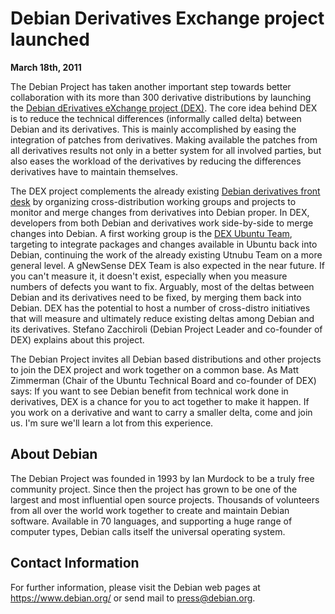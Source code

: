 
Debian Derivatives Exchange project
launched
============================================


**March 18th, 2011**


The Debian Project has taken another important step towards better
collaboration with its more than 300 derivative distributions by launching
the [Debian dErivatives eXchange
project (DEX)](https://dex.alioth.debian.org). The core idea behind DEX is to reduce the technical
differences (informally called delta) between Debian and its
derivatives. This is mainly accomplished by easing the integration of
patches from derivatives. Making available the patches from all derivatives
results not only in a better system for all involved parties, but also
eases the workload of the derivatives by reducing the differences
derivatives have to maintain themselves.


The DEX project complements the already existing [Debian derivatives front
desk](https://wiki.debian.org/DerivativesFrontDesk) by organizing cross-distribution working groups and projects to
monitor and merge changes from derivatives into Debian proper. In DEX,
developers from both Debian and derivatives work side-by-side to merge
changes into Debian. A first working group is the [DEX Ubuntu Team](https://dex.alioth.debian.org/ubuntu/), targeting
to integrate packages and changes available in Ubuntu back into Debian,
continuing the work of the already existing Utnubu Team on a more general
level. A gNewSense DEX Team is also expected in the near future.
If you can't measure it, it doesn't exist, especially when you measure
numbers of defects you want to fix. Arguably, most of the deltas between
Debian and its derivatives need to be fixed, by merging them back into
Debian. DEX has the potential to host a number of cross-distro initiatives
that will measure and ultimately reduce existing deltas among Debian and
its derivatives.
Stefano Zacchiroli (Debian Project Leader and co-founder of DEX) explains
about this project.



The Debian Project invites all Debian based distributions and other
projects to join the DEX project and work together on a common base. As
Matt Zimmerman (Chair of the Ubuntu Technical Board and co-founder of DEX)
says:
If you want to see Debian benefit from technical work done in
derivatives, DEX is a chance for you to act together to make it happen. If
you work on a derivative and want to carry a smaller delta, come and join
us. I'm sure we'll learn a lot from this experience.



About Debian
------------



The Debian Project was founded in 1993 by Ian Murdock to be a truly
free community project. Since then the project has grown to be one of
the largest and most influential open source projects. Thousands of
volunteers from all over the world work together to create and
maintain Debian software. Available in 70 languages, and
supporting a huge range of computer types, Debian calls itself the
universal operating system.



Contact Information
-------------------


For further information, please visit the Debian web pages at
<https://www.debian.org/> or send mail to
<press@debian.org>.



